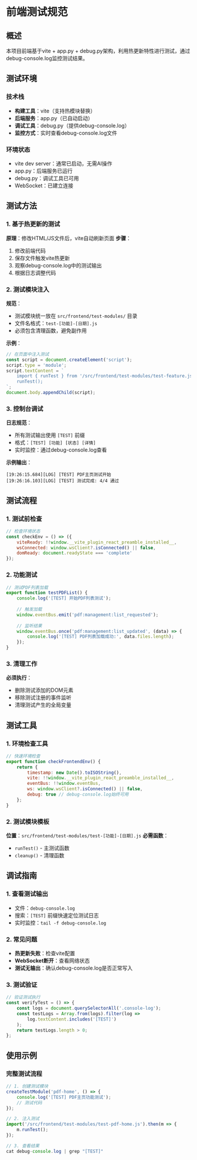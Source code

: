 # 前端测试规范

## 概述
本项目前端基于vite + app.py + debug.py架构，利用热更新特性进行测试，通过debug-console.log监控测试结果。

## 测试环境

### 技术栈
- **构建工具**：vite（支持热模块替换）
- **后端服务**：app.py（已自动启动）
- **调试工具**：debug.py（提供debug-console.log）
- **监控方式**：实时查看debug-console.log文件

### 环境状态
- vite dev server：通常已启动，无需AI操作
- app.py：后端服务已运行
- debug.py：调试工具已可用
- WebSocket：已建立连接

## 测试方法

### 1. 基于热更新的测试
**原理**：修改HTML/JS文件后，vite自动刷新页面
**步骤**：
1. 修改前端代码
2. 保存文件触发vite热更新
3. 观察debug-console.log中的测试输出
4. 根据日志调整代码

### 2. 测试模块注入
**规范**：
- 测试模块统一放在 `src/frontend/test-modules/` 目录
- 文件名格式：`test-[功能]-[日期].js`
- 必须包含清理函数，避免副作用

**示例**：
```javascript
// 在页面中注入测试
const script = document.createElement('script');
script.type = 'module';
script.textContent = `
    import { runTest } from '/src/frontend/test-modules/test-feature.js';
    runTest();
`;
document.body.appendChild(script);
```

### 3. 控制台调试
**日志规范**：
- 所有测试输出使用 `[TEST]` 前缀
- 格式：`[TEST] [功能] [状态] [详情]`
- 实时监控：通过debug-console.log查看

**示例输出**：
```
[19:26:15.684][LOG] [TEST] PDF主页测试开始
[19:26:16.103][LOG] [TEST] 测试完成: 4/4 通过
```

## 测试流程

### 1. 测试前检查
```javascript
// 检查环境状态
const checkEnv = () => ({
    viteReady: !!window.__vite_plugin_react_preamble_installed__,
    wsConnected: window.wsClient?.isConnected() || false,
    domReady: document.readyState === 'complete'
});
```

### 2. 功能测试
```javascript
// 测试PDF列表加载
export function testPDFList() {
    console.log('[TEST] 开始PDF列表测试');
    
    // 触发加载
    window.eventBus.emit('pdf:management:list_requested');
    
    // 监听结果
    window.eventBus.once('pdf:management:list_updated', (data) => {
        console.log('[TEST] PDF列表加载成功:', data.files.length);
    });
}
```

### 3. 清理工作
**必须执行**：
- 删除测试添加的DOM元素
- 移除测试注册的事件监听
- 清理测试产生的全局变量

## 测试工具

### 1. 环境检查工具
```javascript
// 快速环境检查
export function checkFrontendEnv() {
    return {
        timestamp: new Date().toISOString(),
        vite: !!window.__vite_plugin_react_preamble_installed__,
        eventBus: !!window.eventBus,
        ws: window.wsClient?.isConnected() || false,
        debug: true // debug-console.log始终可用
    };
}
```

### 2. 测试模块模板
**位置**：`src/frontend/test-modules/test-[功能]-[日期].js`
**必需函数**：
- `runTest()` - 主测试函数
- `cleanup()` - 清理函数

## 调试指南

### 1. 查看测试输出
- 文件：`debug-console.log`
- 搜索：`[TEST]` 前缀快速定位测试日志
- 实时监控：`tail -f debug-console.log`

### 2. 常见问题
- **热更新失败**：检查vite配置
- **WebSocket断开**：查看网络状态
- **测试无输出**：确认debug-console.log是否正常写入

### 3. 测试验证
```javascript
// 验证测试执行
const verifyTest = () => {
    const logs = document.querySelectorAll('.console-log');
    const testLogs = Array.from(logs).filter(log => 
        log.textContent.includes('[TEST]')
    );
    return testLogs.length > 0;
};
```

## 使用示例

### 完整测试流程
```javascript
// 1. 创建测试模块
createTestModule('pdf-home', () => {
    console.log('[TEST] PDF主页功能测试');
    // 测试代码
});

// 2. 注入测试
import('/src/frontend/test-modules/test-pdf-home.js').then(m => {
    m.runTest();
});

// 3. 查看结果
cat debug-console.log | grep "[TEST]"
```